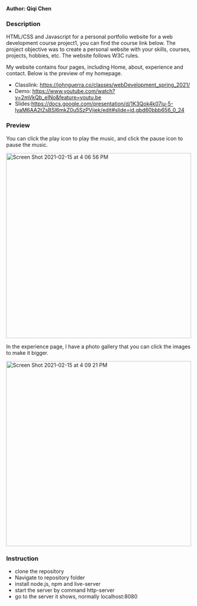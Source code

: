 

**Author: Qiqi Chen**

### Description
HTML/CSS and Javascript for a personal portfolio website for a web development course project1, you can find the course link below. The project objective was to create a personal website with your skills, courses, projects, hobbies, etc. The website follows W3C rules. 

My website contains four pages, including Home, about, experience and contact.
Below is the preview of my homepage.

* Classlink: https://johnguerra.co/classes/webDevelopment_spring_2021/
* Demo: https://www.youtube.com/watch?v=2mVkQb_eINo&feature=youtu.be
* Slides:https://docs.google.com/presentation/d/1K3Qok4k07iu-5-lyaM6AA2tZsBSl6mkZ0u5SzPVjiek/edit#slide=id.gbd60bbb656_0_24

### Preview 

You can click the play icon to play the music, and click the pause icon to pause the music. 

<img width="500" alt="Screen Shot 2021-02-15 at 4 06 56 PM" src="https://user-images.githubusercontent.com/72895861/108003574-160be800-6fa8-11eb-9331-d504a77550ab.png">


In the experience page, I have a photo gallery that you can click the images to make it bigger. 

<img width="500" alt="Screen Shot 2021-02-15 at 4 09 21 PM" src="https://user-images.githubusercontent.com/72895861/108003651-46ec1d00-6fa8-11eb-9bf4-c72d75ced076.png">

### Instruction
- clone the repository
- Navigate to repository folder
- install node.js, npm and live-server
- start the server by command http-server
- go to the server it shows, normally localhost:8080
